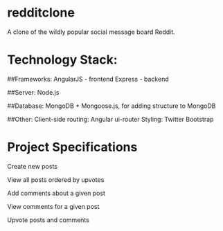 # redditclone
A clone of the wildly popular social message board Reddit. 

# Technology Stack:
##Frameworks:
AngularJS - frontend
Express - backend

##Server:
Node.js

##Database:
MongoDB + Mongoose.js, for adding structure to MongoDB

##Other:
Client-side routing: Angular ui-router
Styling: Twitter Bootstrap



# Project Specifications

Create new posts

View all posts ordered by upvotes

Add comments about a given post

View comments for a given post

Upvote posts and comments

